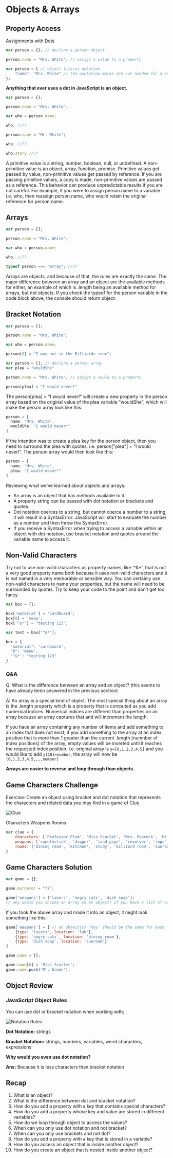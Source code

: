 # Objects & Arrays

## Property Access

Assignments with Dots

```js
var person = {}; // declare a person object

person.name = "Mrs. White"; // assign a value to a property

var person = { // object literal notation
    "name": "Mrs. White" // the quotation marks are not needed for a one-word property declaration, JavaScript will assume it is a string
};
```

**Anything that ever uses a dot in JavaScript is an object.**

```js
var person = {};

person.name = "Mrs. White";

var who = person.name;

who; //??

person.name = "Mr. White";

who; //??

who.story //??
```

A primitive value is a string, number, boolean, null, or undefined. A non-primitive value is an object, array, function, promise. Primitive values get passed by value, non-primitive values get passed by reference. If you are passing primitive values, a copy is made, non-primitive values are passed as a reference. This behavior can produce unpredictable results if you are not careful. For example, if you were to assign person.name to a variable i.e. who, then reassign person.name, who would retain the original reference for person.name.

## Arrays

```js
var person = [];

person.name = "Mrs. White";

var who = person.name;

who; //??

typeof person === "array"; //??
```

Arrays are objects, and because of that, the rules are exactly the same. The major difference between an array and an object are the available methods for either, an example of which is .length being an available method for arrays, but not objects. If you check the typeof for the person variable in the code block above, the console should return object.

## Bracket Notation

```js
var person = [];

person.name = "Mrs. White";

var who = person.name;

person[0] = "I was not in the Billiards room";
```

```js
var person = []; // declare a person array
var plea = "wouldShe"

person.name = "Mrs. White"; // assign a vaule to a property

person[plea] = "I would never!"
```

The person[plea] = "I would never!" will create a new property in the person array based on the original value of the plea variable "wouldShe", which will make the person array look like this:

```js
person = [
  name: "Mrs. White",
  wouldShe: "I would never!"
]
```

If the intention was to create a plea key for the person object, then you need to surround the plea with quotes. i.e. person["plea"] = "I would never!". The person array would then look like this:

```js
person = [
  name: "Mrs. White",
  plea: "I would never!"
]
```

Reviewing what we’ve learned about objects and arrays:

- An array is an object that has methods available to it.
- A property string can be passed with dot notation or brackets and quotes.
- Dot notation coerces to a string, but cannot coerce a number to a string, it will result in a SyntaxError. JavaScript will start to evaluate the number as a number and then throw the SyntaxError.
- If you receive a SyntaxError when trying to access a variable within an object with dot notation, use bracket notation and quotes around the variable name to access it.

## Non-Valid Characters

Try not to use non-valid characters as property names, like '^&*', that is not a very good property name both because it uses non-valid characters and it is not named in a very memorable or sensible way. You can certainly use non-valid characters to name your properties, but the name will need to be surrounded by quotes. Try to keep your code to the point and don’t get too fancy.

```js
var box = {};

box['material'] = 'cardboard';
box[0] = 'meow';
box['^&*'] = "testing 123";

var test = box['^&*'];

box = {
  "material": 'cardboard',
  "0": 'meow',
  '^&*': "testing 123"
}
```

### Q&A

Q: What is the difference between an array and an object? (this seems to have already been answered in the previous section)

A: An array is a special kind of object. The most special thing about an array is the .length property which is a property that is computed as you add numerical indices. Numerical indices are different than properties on an array because an array captures that and will increment the length.

If you have an array containing any number of items and add something to an index that does not exist; if you add something to the array at an index position that is more than 1 greater than the current .length [numnber of index positions] of the array, empty values will be inserted until it reaches the requested index position. i.e. original array is `y=[0,1,2,3,4,5]` and you would like to add `y[10]=number`, the array will now be `[0,1,2,3,4,5,,,,number]`

**Arrays are easier to reverse and loop through than objects.**

## Game Characters Challenge

Exercise: Create an object using bracket and dot notation that represents the characters and related data you may find in a game of Clue.

![Clue](../images/clue.jpeg)

Characters Weapons Rooms

```js
var clue = {
    characters: ['Professor Plum', 'Miss Scarlet', 'Mrs. Peacock', 'Mr. Boddy', 'Mrs. White', 'Colonel Mustard', 'The Singing Telegram Girl', 'The Motorist', 'Mr. Green'],
    weapons: ['candlestick', 'dagger', 'lead pipe', 'revolver', 'rope', 'spanner'],
    rooms: ['dining room', 'kitchen', 'study', 'billiard room', 'sunroom', 'ballroom']
}
```

## Game Characters Solution

```js
var game = {};

game.murderer = "??";

game['weapons'] = ['lasers', 'angry cats', 'dish soap'];
// why would you choose an array vs an object? If you have a list of something that is all falling under the same category, an array makes more sense vs an object
```

If you took the above array and made it into an object, it might look something like this:

```js
game['weapons'] = [ // an object(s) 'key' should be the same for each 'value', so that it is predictable.
    {type: 'lasers', location: 'lab'},
    {type: 'angry cats', location: 'dining room'},
    {type: 'dish soap', location: 'sunroom'}
]

game.name = [];

game.name[0] = 'Miss Scarlet';
game.name.push('Mr. Green');
```

## Object Review

### JavaScript Object Rules

You can use dot or bracket notation when working with;

![Notation Rules](../images/object-notation-rules.png)

**Dot Notation:** strings

**Bracket Notation:** strings, numbers, variables, weird characters, expressions

**Why would you even use dot notation?**

**Ans:** Because it is less characters than bracket notation

## Recap

1. What is an object?
2. What is the difference between dot and bracket notation?
3. How do you add a property with a key that contains special characters?
4. How do you add a property whose key and value are stored in different variables?
5. How do we loop through object to access the values?
6. When can you only use dot notation and not bracket?
7. When can you only use brackets and not dot?
8. How do you add a property with a key that is stored in a variable?
9. How do you access an object that is inside another object?
10. How do you create an object that is nested inside another object?

